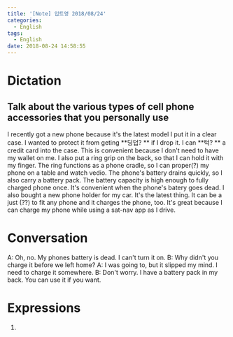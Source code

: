 ```yaml
---
title: '[Note] 입트영 2018/08/24'
categories:
  - English
tags:
  - English
date: 2018-08-24 14:58:55
---
```


# Dictation
## Talk about the various types of cell phone accessories that you personally use

I recently got a new phone because it's the latest model I put it in a clear case. I wanted to protect it from geting **딩덥? ** if I drop it. I can **턱? ** a credit card into the case. This is convenient because I don't need to have my wallet on me. I also put a ring grip on the back, so that I can hold it with my finger. The ring functions as a phone cradle, so I can proper(?) my phone on a table and watch vedio. The phone's battery drains quickly, so I also carry a battery pack. The battery capacity is high enough to fully charged phone once. It's convenient when the phone's batery goes dead. I also bought a new phone holder for my car. It's the latest thing. It can be a just (??) to fit any phone and it charges the phone, too. It's great because I can charge my phone while using a sat-nav app as I drive. 

# Conversation
A: Oh, no. My phones battery is dead. I can't turn it on. 
B: Why didn't you charge it before we left home?
A: I was going to, but it slipped my mind. I need to charge it somewhere.
B: Don't worry. I have a battery pack in my back. You can use it if you want.


# Expressions
1.